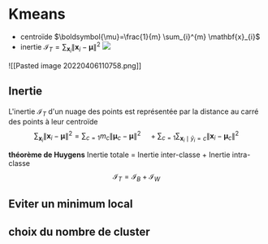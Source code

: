 # Kmeans
- centroïde 
	$\boldsymbol{\mu}=\frac{1}{m} \sum_{i}^{m} \mathbf{x}_{i}$
- inertie $\mathcal{I}_{T}=\sum_{\mathbf{x}_{i}}\left\|\mathbf{x}_{i}-\boldsymbol{\mu}\right\|^{2}$
![](https://miro.medium.com/max/700/1*5oS5b3j47zvCe43HuyUiUg.gif)

![[Pasted image 20220406110758.png]]
## Inertie
L'inertie $\mathcal{I}_{T}$ d'un nuage des points est représentée par la distance au carré des points à leur centroïde
$$\sum_{\mathbf{x}_{i}}\left\|\mathbf{x}_{i}-\boldsymbol{\mu}\right\|^{2}=\sum_{c=1} m_{c}\left\|\boldsymbol{\mu}_{c}-\boldsymbol{\mu}\right\|^{2} \quad+\sum_{c=1} \sum_{\mathbf{x}_{i} \mid \hat{y}_{i}=c}\left\|\mathbf{x}_{i}-\boldsymbol{\mu}_{c}\right\|^{2}
$$

**théorème de Huygens** 
Inertie totale = Inertie inter-classe + Inertie intra-classe
$$\mathcal{I}_{T}=\mathcal{I}_{B}+\mathcal{I}_{W}
$$

## Eviter un minimum local
## choix du nombre de cluster